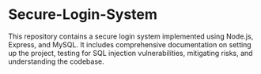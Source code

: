 # Secure-Login-System
This repository contains a secure login system implemented using Node.js, Express, and MySQL. It includes comprehensive documentation on setting up the project, testing for SQL injection vulnerabilities, mitigating risks, and understanding the codebase.
